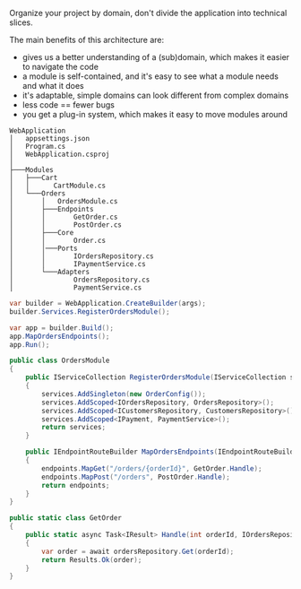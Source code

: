 Organize your project by domain, don't divide the application into technical slices.

The main benefits of this architecture are:

- gives us a better understanding of a (sub)domain, which makes it easier to navigate the code
- a module is self-contained, and it's easy to see what a module needs and what it does
- it's adaptable, simple domains can look different from complex domains
- less code == fewer bugs
- you get a plug-in system, which makes it easy to move modules around

```txt:tree
WebApplication
│   appsettings.json
│   Program.cs
│   WebApplication.csproj
│
├───Modules
│   ├───Cart
│   │      CartModule.cs
│   └───Orders
│       │   OrdersModule.cs
│       ├───Endpoints
│       │       GetOrder.cs
│       │       PostOrder.cs
│       ├───Core
│       │       Order.cs
│       │───Ports
│       │       IOrdersRepository.cs
│       │       IPaymentService.cs
│       └───Adapters
│               OrdersRepository.cs
│               PaymentService.cs
```

```cs:Program.cs
var builder = WebApplication.CreateBuilder(args);
builder.Services.RegisterOrdersModule();

var app = builder.Build();
app.MapOrdersEndpoints();
app.Run();
```

```cs:Modules/Orders/OrdersModule.cs
public class OrdersModule
{
    public IServiceCollection RegisterOrdersModule(IServiceCollection services)
    {
        services.AddSingleton(new OrderConfig());
        services.AddScoped<IOrdersRepository, OrdersRepository>();
        services.AddScoped<ICustomersRepository, CustomersRepository>();
        services.AddScoped<IPayment, PaymentService>();
        return services;
    }

    public IEndpointRouteBuilder MapOrdersEndpoints(IEndpointRouteBuilder endpoints)
    {
        endpoints.MapGet("/orders/{orderId}", GetOrder.Handle);
        endpoints.MapPost("/orders", PostOrder.Handle);
        return endpoints;
    }
}
```

```cs:Modules/Orders/Endpoints/GetOrder.cs
public static class GetOrder
{
    public static async Task<IResult> Handle(int orderId, IOrdersRepository ordersRepository)
    {
        var order = await ordersRepository.Get(orderId);
        return Results.Ok(order);
    }
}
```
